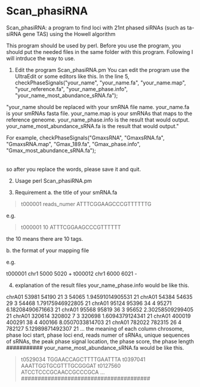 # Scan_phasiRNA
Scan_phasiRNA: a program to find loci with 21nt phased siRNAs (such as ta-siRNA gene TAS) using the Howell algorithm

This program should be used by perl.
Before you use the program, you should put the needed files in the same folder with this program.
Following I will intrduce the way to use.
1. Edit the program Scan_phasiRNA.pm
You can edit the program use the UltraEdit or some editors like this. 
In the line 5, 
checkPhaseSignals("your_name", "your_name.fa", "your_name.map", "your_reference.fa", "your_name_phase.info", "your_name_most_abundance_sRNA.fa");

"your_name should be replaced with your smRNA file name.
your_name.fa is your smRNAs fasta file.
your_name.map is your smRNAs that maps to the reference geneome.
your_name_phase.info is the result that would output.
your_name_most_abundance_sRNA.fa is the result that would output."

For example,
checkPhaseSignals("GmaxsRNA", "GmaxsRNA.fa", "GmaxsRNA.map", "Gmax_189.fa", "Gmax_phase.info", "Gmax_most_abundance_sRNA.fa");
######
so after you replace the words, please save it and quit.

2. Usage
perl Scan_phasiRNA.pm

3. Requirement
a. the title of your smRNA.fa
>t000001 reads_numer
ATTTCGGAAGCCCGTTTTTTG

e.g. 
>t000001	10
ATTTCGGAAGCCCGTTTTTT

the 10 means there are 10 tags.

b. the format of your mapping file 

e.g. 

t000001	chr1	5000	5020	+
t000012	chr1	6000	6021	-

4. explanation of the result files
your_name_phase.info would be like this.

chrA01	53981	54190	21	3	54065	1.94591014905531	21
chrA01	54384	54635	29	3	54468	1.79175946922805	21
chrA01	95124	95396	34	4	95271	6.18208490671663	21
chrA01	95568	95819	36	3	95652	2.30258509299405	21
chrA01	320614	320802	7	3	320698	1.6094379124341	21
chrA01	400019	400291	38	4	400166	8.0507033814703	21
chrA01	782022	782315	26	4	782127	5.12989871492307	21
...
the meaning of each column
chrosome, phase loci start, phase loci end, reads numer of sRNAs, unique sequences of sRNAs, the peak phase signal location, the phase score, the phase length
###########
your_name_most_abundance_sRNA.fa would be like this.

>t0529034
TGGAACCAGCTTTTGAATTTA
>t0397041
AAATTGGTGCGTTTGCGGGAT
>t0127560
ATCCTCCCGCAACCGCCCGCA
...
#######################################
